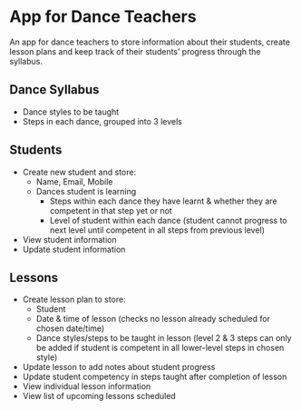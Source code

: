 # App for Dance Teachers
An app for dance teachers to store information about their students, create lesson plans and keep track of their students’ progress through the syllabus.

## Dance Syllabus
- Dance styles to be taught
- Steps in each dance, grouped into 3 levels

## Students
- Create new student and store:
    - Name, Email, Mobile
    - Dances student is learning
        - Steps within each dance they have learnt & whether they are competent in that step yet or not
        - Level of student within each dance (student cannot progress to next level until competent in all steps from previous level)
- View student information
- Update student information

## Lessons
- Create lesson plan to store:
    - Student
    - Date & time of lesson (checks no lesson already scheduled for chosen date/time)
    - Dance styles/steps to be taught in lesson (level 2 & 3 steps can only be added if student is competent in all lower-level steps in chosen style)
- Update lesson to add notes about student progress
- Update student competency in steps taught after completion of lesson
- View individual lesson information
- View list of upcoming lessons scheduled
